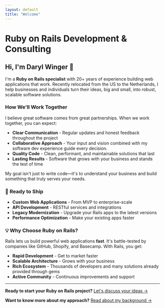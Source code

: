 ```yaml
---
layout: default
title: "Welcome"
---
```

# Ruby on Rails Development & Consulting

## Hi, I'm Daryl Winger 👋

I'm a **Ruby on Rails specialist** with 20+ years of experience building web applications that work. Recently relocated from the US to the Netherlands, I help businesses and individuals turn their ideas, big and small, into robust, scalable software solutions.

### How We'll Work Together

I believe great software comes from great partnerships. When we work together, you can expect:

- **Clear Communication** - Regular updates and honest feedback throughout the project
- **Collaborative Approach** - Your input and vision combined with my software dev experience guide every decision.
- **Quality Code** - Clean, performant, and maintainable solutions that last
- **Lasting Results** - Software that grows with your business and stands the test of time

My goal isn't just to write code—it's to understand your business and build something that truly serves your needs.

### 🚀 **Ready to Ship**
- **Custom Web Applications** - From MVP to enterprise-scale
- **API Development** - RESTful services and integrations  
- **Legacy Modernization** - Upgrade your Rails apps to the latest versions
- **Performance Optimization** - Make your existing apps faster

### 💡 **Why Choose Ruby on Rails?**

Rails lets us build powerful web applications **fast**. It's battle-tested by companies like GitHub, Shopify, and Basecamp. With Rails, you get:

- **Rapid Development** - Get to market faster
- **Scalable Architecture** - Grows with your business
- **Rich Ecosystem** - Thousands of developers and many solutions already provided through gems
- **Active Community** - Continuous improvements and support

<!-- ### 📈 **Recent Work**

I've helped startups launch their first products and established companies modernize their tech stacks. From e-commerce platforms to SaaS applications, I bring technical expertise and business understanding to every project. -->

---

**Ready to start your Ruby on Rails project?** [Let's discuss your ideas →](/contact/)

**Want to know more about my approach?** [Read about my background →](/about/)